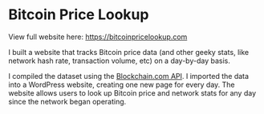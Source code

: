 # Bitcoin Price Lookup

View full website here: https://bitcoinpricelookup.com

I built a website that tracks Bitcoin price data (and other geeky stats, like network hash rate, transaction volume, etc) on a day-by-day basis.

I compiled the dataset using the [Blockchain.com API](https://www.blockchain.com/explorer/api/blockchain_api). I imported the data into a WordPress website, creating one new page for every day. The website allows users to look up Bitcoin price and network stats for any day since the network began operating.

